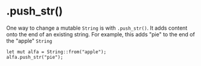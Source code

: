 # .push_str()

One way to change a mutable `String` is with
`.push_str()`. It adds content
onto the end of an existing string. For example,
this adds "pie" to the end of the "apple"
`String`

```rust,noplayground
let mut alfa = String::from("apple");
alfa.push_str("pie");
```
